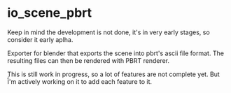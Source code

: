 # io_scene_pbrt
Keep in mind the development is not done, it's in very early stages, so consider it early aplha.

Exporter for blender that exports the scene into pbrt's ascii file format. 
The resulting files can then be rendered with PBRT renderer.

This is still work in progress, so a lot of features are not complete yet.
But Ḯ'm actively working on it to add each feature to it.
